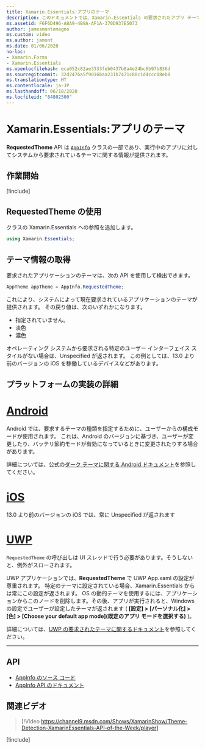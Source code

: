 ```yaml
---
title: Xamarin.Essentials:アプリのテーマ
description: このドキュメントでは、Xamarin.Essentials の要求されたアプリ テーマに関する API について説明します。実行中のアプリに対して要求されているテーマ スタイルに関する情報が記載されています。
ms.assetid: F6F6D496-A8A9-4B9A-AF1A-370D937E5073
author: jamesmontemagno
ms.custom: video
ms.author: jamont
ms.date: 01/06/2020
no-loc:
- Xamarin.Forms
- Xamarin.Essentials
ms.openlocfilehash: eca052c82ae3333feb0437b8a4e24bc6b97b836d
ms.sourcegitcommit: 32d2476a5f9016baa231b7471c88c1d4ccc08eb8
ms.translationtype: HT
ms.contentlocale: ja-JP
ms.lasthandoff: 06/18/2020
ms.locfileid: "84802500"
---
```

# <a name="xamarinessentials-app-theme"></a>Xamarin.Essentials:アプリのテーマ

**RequestedTheme** API は [`AppInfo`](app-information.md) クラスの一部であり、実行中のアプリに対してシステムから要求されているテーマに関する情報が提供されます。

## <a name="get-started"></a>作業開始

[!include[](~/essentials/includes/get-started.md)]

## <a name="using-requestedtheme"></a>RequestedTheme の使用

クラスの Xamarin.Essentials への参照を追加します。

```csharp
using Xamarin.Essentials;
```

## <a name="obtaining-theme-information"></a>テーマ情報の取得

要求されたアプリケーションのテーマは、次の API を使用して検出できます。

```csharp
AppTheme appTheme = AppInfo.RequestedTheme;

```

これにより、システムによって現在要求されているアプリケーションのテーマが提供されます。 その戻り値は、次のいずれかになります。

* 指定されていません。
* 淡色
* 濃色

オペレーティング システムから要求される特定のユーザー インターフェイス スタイルがない場合は、Unspecified が返されます。 この例としては、13.0 より前のバージョンの iOS を稼働しているデバイスなどがあります。


## <a name="platform-implementation-specifics"></a>プラットフォームの実装の詳細

# <a name="android"></a>[Android](#tab/android)

Android では、要求するテーマの種類を指定するために、ユーザーからの構成モードが使用されます。 これは、Android のバージョンに基づき、ユーザーが変更したり、バッテリ節約モードが有効になっているときに変更されたりする場合があります。

詳細については、公式の[ダーク テーマに関する Android ドキュメント](https://developer.android.com/guide/topics/ui/look-and-feel/darktheme)を参照してください。


# <a name="ios"></a>[iOS](#tab/ios)

13.0 より前のバージョンの iOS では、常に Unspecified が返されます


# <a name="uwp"></a>[UWP](#tab/uwp)

`RequestedTheme` の呼び出しは UI スレッドで行う必要があります。そうしないと、例外がスローされます。

UWP アプリケーションでは、**RequestedTheme** で UWP App.xaml の設定が尊重されます。 特定のテーマに設定されている場合、Xamarin.Essentials からは常にこの設定が返されます。 OS の動的テーマを使用するには、アプリケーションからこのノードを削除します。その後、アプリが実行されると、Windows の設定でユーザーが設定したテーマが返されます ( **[設定] > [パーソナル化] > [色] > [Choose your default app mode]\(既定のアプリ モードを選択する\)** )。

詳細については、[UWP の要求されたテーマに関するドキュメント](https://docs.microsoft.com/uwp/api/windows.ui.xaml.application.requestedtheme)を参照してください。

--------------

## <a name="api"></a>API

- [AppInfo のソース コード](https://github.com/xamarin/Essentials/tree/main/Xamarin.Essentials/AppInfo)
- [AppInfo API のドキュメント](xref:Xamarin.Essentials.AppInfo)

## <a name="related-video"></a>関連ビデオ

> [!Video https://channel9.msdn.com/Shows/XamarinShow/Theme-Detection-XamarinEssentials-API-of-the-Week/player]

[!include[](~/essentials/includes/xamarin-show-essentials.md)]

